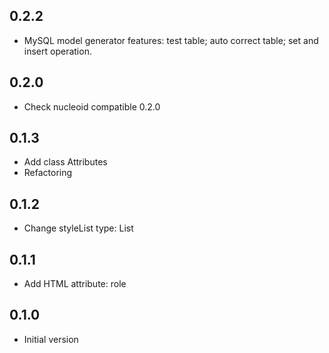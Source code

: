 ## 0.2.2

- MySQL model generator features: test table; auto correct table; set and insert operation.

## 0.2.0

- Check nucleoid compatible 0.2.0

## 0.1.3

- Add class Attributes
- Refactoring

## 0.1.2

- Change styleList type: List<StyleCSS>

## 0.1.1

- Add HTML attribute: role

## 0.1.0

- Initial version
